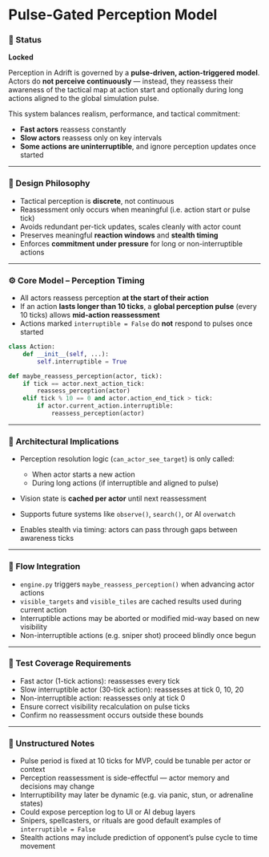 
# Pulse-Gated Perception Model

### 🧾 Status

**Locked**

Perception in Adrift is governed by a **pulse-driven, action-triggered model**. Actors do **not perceive continuously** — instead, they reassess their awareness of the tactical map at action start and optionally during long actions aligned to the global simulation pulse.

This system balances realism, performance, and tactical commitment:

* **Fast actors** reassess constantly
* **Slow actors** reassess only on key intervals
* **Some actions are uninterruptible**, and ignore perception updates once started

---

### 🧠 Design Philosophy

* Tactical perception is **discrete**, not continuous
* Reassessment only occurs when meaningful (i.e. action start or pulse tick)
* Avoids redundant per-tick updates, scales cleanly with actor count
* Preserves meaningful **reaction windows** and **stealth timing**
* Enforces **commitment under pressure** for long or non-interruptible actions

---

### ⚙️ Core Model – Perception Timing

* All actors reassess perception **at the start of their action**
* If an action **lasts longer than 10 ticks**, a **global perception pulse** (every 10 ticks) allows **mid-action reassessment**
* Actions marked `interruptible = False` do **not** respond to pulses once started

```python
class Action:
    def __init__(self, ...):
        self.interruptible = True
```

```python
def maybe_reassess_perception(actor, tick):
    if tick == actor.next_action_tick:
        reassess_perception(actor)
    elif tick % 10 == 0 and actor.action_end_tick > tick:
        if actor.current_action.interruptible:
            reassess_perception(actor)
```

---

### 📐 Architectural Implications

* Perception resolution logic (`can_actor_see_target`) is only called:

  * When actor starts a new action
  * During long actions (if interruptible and aligned to pulse)
* Vision state is **cached per actor** until next reassessment
* Supports future systems like `observe()`, `search()`, or AI `overwatch`
* Enables stealth via timing: actors can pass through gaps between awareness ticks

---

### 🔄 Flow Integration

* `engine.py` triggers `maybe_reassess_perception()` when advancing actor actions
* `visible_targets` and `visible_tiles` are cached results used during current action
* Interruptible actions may be aborted or modified mid-way based on new visibility
* Non-interruptible actions (e.g. sniper shot) proceed blindly once begun

---

### 🧪 Test Coverage Requirements

* Fast actor (1-tick actions): reassesses every tick
* Slow interruptible actor (30-tick action): reassesses at tick 0, 10, 20
* Non-interruptible action: reassesses only at tick 0
* Ensure correct visibility recalculation on pulse ticks
* Confirm no reassessment occurs outside these bounds

---

### 📝 Unstructured Notes

* Pulse period is fixed at 10 ticks for MVP, could be tunable per actor or context
* Perception reassessment is side-effectful — actor memory and decisions may change
* Interruptibility may later be dynamic (e.g. via panic, stun, or adrenaline states)
* Could expose perception log to UI or AI debug layers
* Snipers, spellcasters, or rituals are good default examples of `interruptible = False`
* Stealth actions may include prediction of opponent’s pulse cycle to time movement